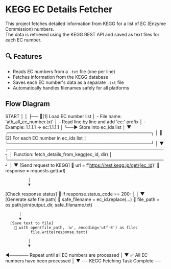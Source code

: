 # KEGG EC Details Fetcher

This project fetches detailed information from KEGG for a list of EC (Enzyme Commission) numbers.  
The data is retrieved using the KEGG REST API and saved as text files for each EC number.

## 🔍 Features

- Reads EC numbers from a `.txt` file (one per line)
- Fetches information from the KEGG database
- Saves each EC number's data as a separate `.txt` file
- Automatically handles filenames safely for all platforms

## Flow Diagram

START
  │
  │
  ├── 🔹[1] Load EC number list
  │       - File name: 'ath_all_ec_number.txt'
  │       - Read line by line and add 'ec:' prefix
  │       - Example: 1.1.1.1 → ec:1.1.1.1
  │
  └──▶ Store into ec_ids list
              │
              ▼
  ┌─────────────────────────────────────────────┐
  │ 🔁 [2] For each EC number in ec_ids list     │
  └─────────────────────────────────────────────┘
              │
              ▼
  ┌─────────────────────────────────────────────────┐
  │   Function: fetch_details_from_kegg(ec_id, dir) │
  └─────────────────────────────────────────────────┘
              │
              ▼
  [Send request to KEGG]
    🔸 url = f'https://rest.kegg.jp/get/{ec_id}'
    🔸 response = requests.get(url)

              │
              ▼
  [Check response status]
    🔸 if response.status_code == 200:
          │
          │
          ▼
      [Generate safe file path]
        🔸 safe_filename = ec_id.replace(...)
        🔸 file_path = os.path.join(output_dir, safe_filename.txt)

          │
          ▼
      [Save text to file]
        🔸 with open(file_path, 'w', encoding='utf-8') as file:
               file.write(response.text)

              │
              ▼
  ◀────── Repeat until all EC numbers are processed
              │
              ▼
       ✅ All EC numbers have been processed
              │
              ▼
       --- KEGG Fetching Task Complete ---


       
